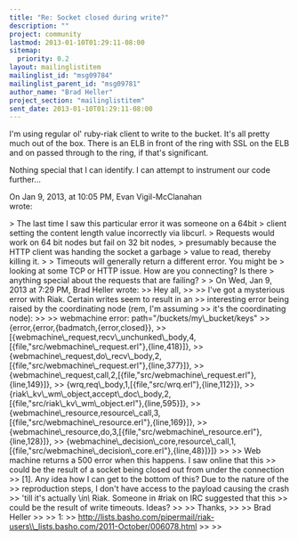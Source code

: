 ```yaml
---
title: "Re: Socket closed during write?"
description: ""
project: community
lastmod: 2013-01-10T01:29:11-08:00
sitemap:
  priority: 0.2
layout: mailinglistitem
mailinglist_id: "msg09784"
mailinglist_parent_id: "msg09781"
author_name: "Brad Heller"
project_section: "mailinglistitem"
sent_date: 2013-01-10T01:29:11-08:00
---
```



I'm using regular ol' ruby-riak client to write to the bucket. It's all pretty 
much out of the box. There is an ELB in front of the ring with SSL on the ELB 
and on passed through to the ring, if that's significant.

Nothing special that I can identify. I can attempt to instrument our code 
further...

On Jan 9, 2013, at 10:05 PM, Evan Vigil-McClanahan  
wrote:

&gt; The last time I saw this particular error it was someone on a 64bit
&gt; client setting the content length value incorrectly via libcurl.
&gt; Requests would work on 64 bit nodes but fail on 32 bit nodes,
&gt; presumably because the HTTP client was handing the socket a garbage
&gt; value to read, thereby killing it.
&gt; 
&gt; Timeouts will generally return a different error. You might be
&gt; looking at some TCP or HTTP issue. How are you connecting? Is there
&gt; anything special about the requests that are failing?
&gt; 
&gt; On Wed, Jan 9, 2013 at 7:29 PM, Brad Heller  wrote:
&gt;&gt; Hey all,
&gt;&gt; 
&gt;&gt; I've got a mysterious error with Riak. Certain writes seem to result in an
&gt;&gt; interesting error being raised by the coordinating node (rem, I'm assuming
&gt;&gt; it's the coordinating node):
&gt;&gt; 
&gt;&gt; webmachine error: path="/buckets/my\\_bucket/keys"
&gt;&gt; {error,{error,{badmatch,{error,closed}},
&gt;&gt; [{webmachine\\_request,recv\\_unchunked\\_body,4,[{file,"src/webmachine\\_request.erl"},{line,418}]},
&gt;&gt; {webmachine\\_request,do\\_recv\\_body,2,[{file,"src/webmachine\\_request.erl"},{line,377}]},
&gt;&gt; {webmachine\\_request,call,2,[{file,"src/webmachine\\_request.erl"},{line,149}]},
&gt;&gt; {wrq,req\\_body,1,[{file,"src/wrq.erl"},{line,112}]},
&gt;&gt; {riak\\_kv\\_wm\\_object,accept\\_doc\\_body,2,[{file,"src/riak\\_kv\\_wm\\_object.erl"},{line,595}]},
&gt;&gt; {webmachine\\_resource,resource\\_call,3,[{file,"src/webmachine\\_resource.erl"},{line,169}]},
&gt;&gt; {webmachine\\_resource,do,3,[{file,"src/webmachine\\_resource.erl"},{line,128}]},
&gt;&gt; {webmachine\\_decision\\_core,resource\\_call,1,[{file,"src/webmachine\\_decision\\_core.erl"},{line,48}]}]}
&gt;&gt; 
&gt;&gt; Web machine returns a 500 error when this happens. I saw online that this
&gt;&gt; could be the result of a socket being closed out from under the connection
&gt;&gt; [1]. Any idea how I can get to the bottom of this? Due to the nature of the
&gt;&gt; reproduction steps, I don't have access to the payload causing the crash
&gt;&gt; 'till it's actually \\*in\\* Riak. Someone in #riak on IRC suggested that this
&gt;&gt; could be the result of write timeouts. Ideas?
&gt;&gt; 
&gt;&gt; Thanks,
&gt;&gt; 
&gt;&gt; Brad Heller
&gt;&gt; 
&gt;&gt; 1:
&gt;&gt; http://lists.basho.com/pipermail/riak-users\\_lists.basho.com/2011-October/006078.html
&gt;&gt; 
&gt;&gt; 
